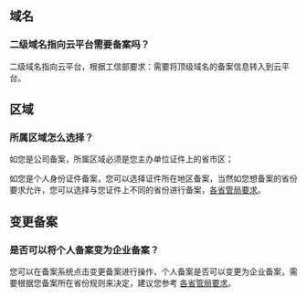 ## 域名

### 二级域名指向云平台需要备案吗？

二级域名指向云平台，根据工信部要求：需要将顶级域名的备案信息转入到云平台。

## 区域

### 所属区域怎么选择？

如您是公司备案，所属区域必须是您主办单位证件上的省市区；

如您是个人身份证件备案，您可以选择证件所在地区备案，当然如您想备案的省份要求允许，您可以选择与您证件上不同的省份进行备案，[各省管局要求](/document/product/243/3474)。

## 变更备案

### 是否可以将个人备案变为企业备案？

您可以在备案系统点击变更备案进行操作，个人备案是否可以变更为企业备案，需要根据您备案所在省份规则来决定，建议您参考 [各省管局要求](/document/product/243/3474)。
